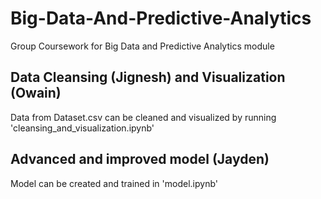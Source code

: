 # Big-Data-And-Predictive-Analytics
Group Coursework for Big Data and Predictive Analytics module

## Data Cleansing (Jignesh) and Visualization (Owain)
Data from Dataset.csv can be cleaned and visualized by running 'cleansing_and_visualization.ipynb'

## Advanced and improved model (Jayden)
Model can be created and trained in 'model.ipynb'